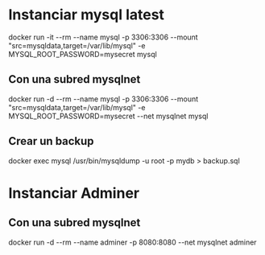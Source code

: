 
# Instanciar mysql latest
docker run -it --rm --name mysql  -p 3306:3306 --mount "src=mysqldata,target=/var/lib/mysql"  -e MYSQL_ROOT_PASSWORD=mysecret  mysql
## Con una subred mysqlnet
docker run -d --rm --name mysql -p 3306:3306 --mount "src=mysqldata,target=/var/lib/mysql" -e MYSQL_ROOT_PASSWORD=mysecret --net mysqlnet mysql
## Crear un backup 
docker exec mysql /usr/bin/mysqldump -u root -p <password> mydb > backup.sql

# Instanciar Adminer
## Con una subred mysqlnet
docker run -d --rm --name adminer -p 8080:8080 --net mysqlnet adminer
